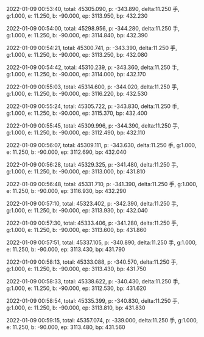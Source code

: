 2022-01-09 00:53:40, total: 45305.090, p: -343.890, delta:11.250 手, g:1.000, e: 11.250, b: -90.000, ep: 3113.950, bp: 432.230

2022-01-09 00:54:00, total: 45298.956, p: -344.280, delta:11.250 手, g:1.000, e: 11.250, b: -90.000, ep: 3114.840, bp: 432.390

2022-01-09 00:54:21, total: 45300.741, p: -343.390, delta:11.250 手, g:1.000, e: 11.250, b: -90.000, ep: 3113.250, bp: 432.080

2022-01-09 00:54:42, total: 45310.239, p: -343.360, delta:11.250 手, g:1.000, e: 11.250, b: -90.000, ep: 3114.000, bp: 432.170

2022-01-09 00:55:03, total: 45314.600, p: -344.020, delta:11.250 手, g:1.000, e: 11.250, b: -90.000, ep: 3116.220, bp: 432.530

2022-01-09 00:55:24, total: 45305.722, p: -343.830, delta:11.250 手, g:1.000, e: 11.250, b: -90.000, ep: 3115.370, bp: 432.400

2022-01-09 00:55:45, total: 45309.996, p: -344.390, delta:11.250 手, g:1.000, e: 11.250, b: -90.000, ep: 3112.490, bp: 432.110

2022-01-09 00:56:07, total: 45309.111, p: -343.630, delta:11.250 手, g:1.000, e: 11.250, b: -90.000, ep: 3112.690, bp: 432.040

2022-01-09 00:56:28, total: 45329.325, p: -341.480, delta:11.250 手, g:1.000, e: 11.250, b: -90.000, ep: 3113.000, bp: 431.810

2022-01-09 00:56:48, total: 45331.710, p: -341.390, delta:11.250 手, g:1.000, e: 11.250, b: -90.000, ep: 3116.930, bp: 432.290

2022-01-09 00:57:10, total: 45323.402, p: -342.390, delta:11.250 手, g:1.000, e: 11.250, b: -90.000, ep: 3113.930, bp: 432.040

2022-01-09 00:57:30, total: 45333.406, p: -341.280, delta:11.250 手, g:1.000, e: 11.250, b: -90.000, ep: 3113.600, bp: 431.860

2022-01-09 00:57:51, total: 45337.105, p: -340.890, delta:11.250 手, g:1.000, e: 11.250, b: -90.000, ep: 3113.430, bp: 431.790

2022-01-09 00:58:13, total: 45333.088, p: -340.570, delta:11.250 手, g:1.000, e: 11.250, b: -90.000, ep: 3113.430, bp: 431.750

2022-01-09 00:58:33, total: 45338.622, p: -340.430, delta:11.250 手, g:1.000, e: 11.250, b: -90.000, ep: 3112.530, bp: 431.620

2022-01-09 00:58:54, total: 45335.399, p: -340.830, delta:11.250 手, g:1.000, e: 11.250, b: -90.000, ep: 3113.810, bp: 431.830

2022-01-09 00:59:15, total: 45357.074, p: -339.000, delta:11.250 手, g:1.000, e: 11.250, b: -90.000, ep: 3113.480, bp: 431.560